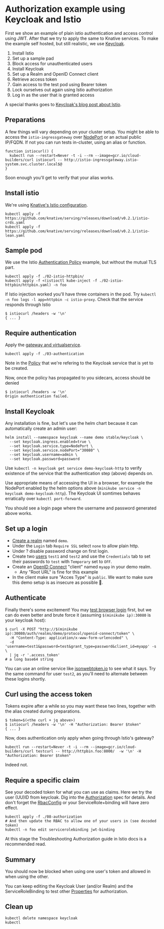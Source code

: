 # Authorization example using Keycloak and Istio

First we show an example of plain istio authentication and access control using JWT.
After that we try to apply the same to Knative services.
To make the example self hosted, but still realistic, we use [Keycloak](https://www.keycloak.org/).

1. Install Istio
1. Set up a sample pad
1. Block access for unauthenticated users
1. Install Keycloak
1. Set up a Realm and OpenID Connect client
1. Retrieve access token
1. Gain access to the test pod using Bearer token
1. Lock ourselves out again using Istio authorization
1. Log in as the user that is granted access

A special thanks goes to [Keycloak's blog ](https://blog.keycloak.org/2018/02/keycloak-and-istio.html)[post about Istio](http://planet.jboss.org/post/keycloak_and_istio).

## Preparations

A few things will vary depending on your cluster setup. You might be able to access the `istio-ingressgateway` over [NodePort]() or an actual public IP/FQDN. If not you can run tests in-cluster, using an alias or function.

```
function istiocurl() {
  kubectl run --restart=Never -t -i --rm --image=gcr.io/cloud-builders/curl istiocurl -- http://istio-ingressgateway.istio-system.svc.cluster.local$@
}
```

Soon enough you'll get to verify that your alias works.

## Install istio

We're using [Knative's Istio configuration](https://github.com/knative/serving/blob/v0.2.1/third_party/istio-1.0.2/download-istio.sh#L20).

```
kubectl apply -f https://github.com/knative/serving/releases/download/v0.2.1/istio-crds.yaml
kubectl apply -f https://github.com/knative/serving/releases/download/v0.2.1/istio-lean.yaml
```

## Sample pod

We use the Istio [Authentication Policy](https://istio.io/docs/tasks/security/authn-policy/#end-user-authentication) example,
but without the mutual TLS part.

```
kubectl apply -f ./02-istio-httpbin/
kubectl apply -f <(istioctl kube-inject -f ./02-istio-httpbin/httpbin.yaml) -n foo
```

If Istio injection worked you'll have three containers in the pod. Try `kubectl -n foo logs -l app=httpbin -c istio-proxy`.
Check that the service responds through Istio

```
$ istiocurl /headers -w '\n'
{ ... }
```

## Require authentication

Apply the [gateway and virtualservice](https://istio.io/docs/tasks/security/authn-policy/#end-user-authentication).

```
kubectl apply -f ./03-authentication
```

Note in the [Policy](./03-authentication/policy-jwt-example.yaml) that we're refering to the Keycloak service that is yet to be created.

Now, once the policy has propagated to you sidecars, access should be denied

```
$ istiocurl /headers -w '\n'
Origin authentication failed.
```

## Install Keycloak

Any installation is fine, but let's use the helm chart because it can automatically create an admin user:

```
helm install --namespace keycloak --name demo stable/keycloak \
  --set keycloak.ingress.enabled=true \
  --set keycloak.service.type=NodePort \
  --set keycloak.service.nodePort="30080" \
  --set keycloak.username=admin \
  --set keycloak.password=password
```

Use `kubectl -n keycloak get service demo-keycloak-http` to verify existence of the service that the authentication step (above) depends on.

Use appropriate means of accessing the UI in a browser, for example the NodePort enabled by the helm options above (`minikube service -n keycloak demo-keycloak-http`).
The Keycloak UI somtimes behaves erratically over `kubectl port-forward`.

You should see a login page where the username and password generated above works.

## Set up a login

 * [Create a realm](https://www.keycloak.org/docs/latest/getting_started/index.html#creating-a-realm-and-user) named `demo`.
 * Under the `Login` tab `Require SSL` select `none` to allow plain http.
 * Under ? disable password change on first login.
 * Create two [users](https://www.keycloak.org/docs/latest/getting_started/index.html#_create-new-user) `test1` and `test2` and use the `Credentials` tab to set their passwords to `test` with `Temporary` set to `OFF`.
 * Create an [OpenID Connect](https://www.keycloak.org/docs/latest/server_admin/index.html#oidc-clients) "client" named `myapp` in your demo realm.
   - Any "Root URL" is fine for this example
 * In the client make sure "Acces Type" is `public`. We want to make sure this demo setup is as insecure as possible 🙂.

## Authenticate

Finally there's some excitement! You may [test browser login](https://www.keycloak.org/docs/latest/getting_started/index.html#user-account-service) first, but we can do even better and brute force it (assuming `$(minikube ip):30080` is your keycloak host):

```
$ curl -X POST "http://$(minikube ip):30080/auth/realms/demo/protocol/openid-connect/token" \
  -H "Content-Type: application/x-www-form-urlencoded" \
  -d 'username=test1&password=test&grant_type=password&client_id=myapp' -s \
  | jq -r '.access_token'  
# a long base64 string
```

You can use an online service like [jsonwebtoken.io](https://www.jsonwebtoken.io/) to see what it says. Try the same command for user `test2`, as you'll need to alternate between these logins shortly.

## Curl using the access token

Tokens expire after a while so you may want these two lines, together with the alias created during preparations.

```
$ token=$(<the curl + jq above>)
$ istiocurl /headers -w '\n' -H "Authorization: Bearer $token"
{ ... }
```

Now, does authentication only apply when going through Istio's gateway?

```
kubectl run --restart=Never -t -i --rm --image=gcr.io/cloud-builders/curl testcurl -- http://httpbin.foo:8000/  -w '\n' -H "Authorization: Bearer $token"
```

Indeed not.

## Require a specific claim

See your decoded token for what you can use as claims. Here we try the user (UU)ID from keycloak. Dig into the [Authorization](https://istio.io/docs/reference/config/authorization/) spec for details. And don't forget the [RbacConfig](https://istio.io/docs/reference/config/authorization/istio.rbac.v1alpha1/#RbacConfig) or your ServiceRole+binding will have zero effect.

```
kubectl apply -f ./08-authorization
# And then update the RBAC to allow one of your users in (see decoded token)
kubectl -n foo edit servicerolebinding jwt-binding
```

At this stage the Troubleshooting Authorization guide in Istio docs is a recommended read.

## Summary

You should now be blocked when using one user's token and allowed in when using the other.

You can keep editing the Keycloak User (and/or Realm) and the ServiceRoleBinding to test other [Properties](https://istio.io/docs/reference/config/authorization/constraints-and-properties/#properties) for authorization.

## Clean up

```
kubectl delete namespace keycloak
kubectl 
```